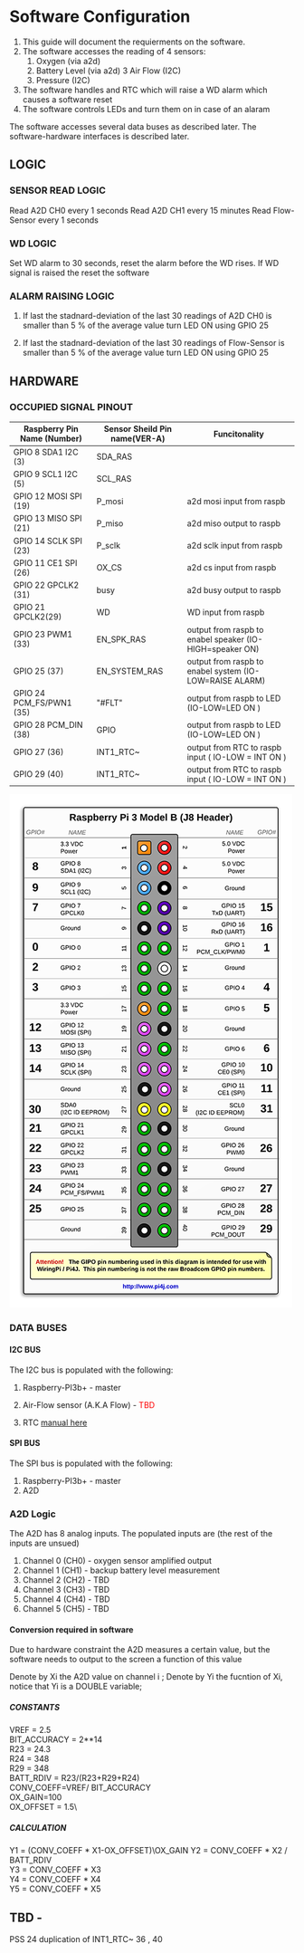 # Software Configuration

1. This guide will document the requierments on the software.
2. The software accesses the reading of 4 sensors:
    1. Oxygen (via a2d)
    2. Battery Level (via a2d)
    3  Air Flow (I2C)
    4. Pressure (I2C)
3. The software handles and RTC which will raise a WD alarm which causes a software reset
4. The software controls LEDs and turn them on in case of an alaram

The software accesses several data buses as described later.
The software-hardware interfaces is described later. 

## LOGIC 

### SENSOR READ LOGIC 
Read A2D CH0 every 1 seconds
Read A2D CH1 every 15 minutes
Read Flow-Sensor every 1 seconds

### WD LOGIC 
Set WD alarm to 30 seconds, reset the alarm before the WD rises. 
If WD signal is raised the reset the software


### ALARM RAISING LOGIC 
1. If last the stadnard-deviation of the last 30 readings of A2D CH0 
 is smaller than 5 % of the average value turn LED ON using GPIO 25


2. If last the stadnard-deviation of the last 30 readings of Flow-Sensor 
 is smaller than 5 % of the average value turn LED ON using GPIO 25



## HARDWARE 


### OCCUPIED SIGNAL PINOUT

| Raspberry Pin Name (Number) | Sensor Sheild Pin name(VER-A)  | Funcitonality  |
| --------------------------- | ------------------------------ | -------------- |
| GPIO 8 SDA1 I2C (3)         | SDA_RAS||
| GPIO 9 SCL1 I2C (5) 		  |	SCL_RAS||
| GPIO 12 MOSI SPI (19) | P_mosi |a2d mosi input from raspb|
| GPIO 13 MISO SPI (21) | P_miso |a2d miso output to raspb|
| GPIO 14 SCLK SPI (23) | P_sclk |a2d sclk input from raspb| 
| GPIO  11 CE1 SPI (26) | OX_CS | a2d cs input from raspb|	
| GPIO 22 GPCLK2 (31) | busy | a2d busy output to raspb|
|GPIO 21 GPCLK2(29)| WD| WD input from raspb| 
|GPIO 23 PWM1 (33) | EN_SPK_RAS | output from raspb to enabel speaker (IO-HIGH=speaker ON)|
|GPIO 25 (37) | EN_SYSTEM_RAS | output from raspb to enabel system (IO-LOW=RAISE ALARM)|
|GPIO 24 PCM_FS/PWN1 (35) | "#FLT" | output from raspb to LED  (IO-LOW=LED ON )|
|GPIO 28 PCM_DIN (38) | GPIO | output from raspb to LED  (IO-LOW=LED ON )|
|GPIO 27 (36) | INT1_RTC~| output from RTC to raspb input ( IO-LOW = INT ON )|
|GPIO 29 (40) | INT1_RTC~| output from RTC to raspb input ( IO-LOW = INT ON )|

![Alt text](./rasp-3b+-pinout.png?raw=true "Title")

### DATA BUSES

#### I2C BUS
The I2C bus is populated with the following:
1. Raspberry-PI3b+ - master
2. Air-Flow sensor (A.K.A Flow) - <font color='red'>TBD</font>

3. RTC  [manual here](/RTCmanual.pdf)

#### SPI BUS
The SPI bus is populated with the following:
1. Raspberry-PI3b+ - master
2. A2D

### A2D Logic
The A2D has 8 analog inputs.
The populated inputs are (the rest of the inputs are unsued)
1. Channel 0 (CH0) - oxygen sensor amplified output
2. Channel 1 (CH1) - backup battery level measurement
3. Channel 2 (CH2) - TBD 
4. Channel 3 (CH3) - TBD 
5. Channel 4 (CH4) - TBD 
6. Channel 5 (CH5) - TBD 

#### Conversion required in software
Due to hardware constraint the A2D measures a certain value,
but the software needs to output to the screen a function of this value

Denote by Xi the A2D value on channel i ;
Denote by Yi the fucntion of Xi, notice that Yi is a DOUBLE variable;
 
##### CONSTANTS 
 
 VREF = 2.5\
 BIT_ACCURACY = 2**14\
 R23 = 24.3\
 R24 = 348\
 R29 = 348\
 BATT_RDIV = R23/(R23+R29+R24)\
 CONV_COEFF=VREF/ BIT_ACCURACY\
 OX_GAIN=100\
 OX_OFFSET = 1.5\
 
##### CALCULATION
 Y1 =  (CONV_COEFF * X1-OX_OFFSET)\OX_GAIN
 Y2 = CONV_COEFF * X2 / BATT_RDIV\
 Y3 =  CONV_COEFF * X3\
 Y4 =  CONV_COEFF * X4\
 Y5 =  CONV_COEFF * X5
 


## TBD -
PSS 24 
duplication of INT1_RTC~ 36 , 40

